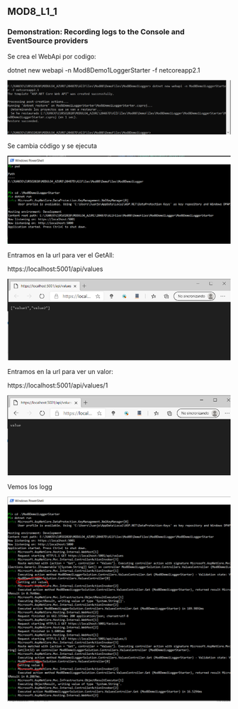## MOD8_L1_1

### Demonstration: Recording logs to the Console and EventSource providers



Se crea el WebApi por codigo:

dotnet new webapi -n Mod8Demo1LoggerStarter -f netcoreapp2.1  

![webapi](img/webapi.PNG)



Se cambia código y se ejecuta

![ejecutamos](img/ejecutamos.PNG)



Entramos en la url para ver el GetAll:

https://localhost:5001/api/values

![allvalues](img/allvalues.PNG)

Entramos en la url para ver un valor:

https://localhost:5001/api/values/1

![value1](img/value1.PNG)



Vemos los logg

![logg](img/logg.PNG)
